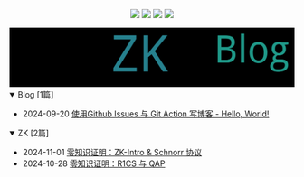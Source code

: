 
<p align='center'>
    <img src="https://badgen.net/github/issues/SpaceStation09//my-notes"/>
    <img src="https://badgen.net/badge/last-commit/2024-11-01 11:03:40"/>
    <img src="https://badgen.net/github/stars/SpaceStation09//my-notes"/>
    <img src="https://badgen.net/github/watchers/SpaceStation09//my-notes"/>
</p>
    
<summary>
    <a href="https://SpaceStation09.github.io//my-notes/"><img src="assets/wordcloud.png" title="词云" alt="词云"></a>
</summary>  

<details open>
<summary>Blog	[1篇]</summary>

- 2024-09-20 [使用Github Issues 与 Git Action 写博客 - Hello, World!](https://github.com/SpaceStation09/my-notes/issues/1) 


</details>
            
<details open>
<summary>ZK	[2篇]</summary>

- 2024-11-01 [零知识证明：ZK-Intro & Schnorr 协议](https://github.com/SpaceStation09/my-notes/issues/4) 
- 2024-10-28 [零知识证明：R1CS 与 QAP](https://github.com/SpaceStation09/my-notes/issues/3) 


</details>
            